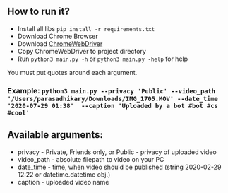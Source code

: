 ## How to run it? 
 * Install all libs `pip install -r requirements.txt`
 * Download Chrome Browser
 * Download [ChromeWebDriver](https://chromedriver.chromium.org/downloads)
 * Copy ChromeWebDriver to project directory
 * Run `python3 main.py -h` or `python3 main.py -help` for help

You must put quotes around each argument.

### Example: `python3 main.py --privacy 'Public' --video_path '/Users/parasadhikary/Downloads/IMG_1705.MOV' --date_time '2020-07-29 01:38'  --caption 'Uploaded by a bot #bot #cs #cool'`


## Available arguments:
 * privacy - Private, Friends only, or Public - privacy of uploaded video
 * video_path - absolute filepath to video on your PC
 * date_time - time, when video should be published (string 2020-02-29 12:22 or datetime.datetime obj.)
 * caption - uploaded video name

